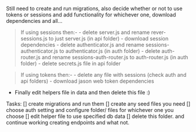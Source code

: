 Still need to create and run migrations, also decide whether or not to use tokens or sessions 
and add functionality for whichever one, download dependencies and all... 

> If using sessions then:-
    - delete server.js and rename rever-sessions.js to just server.js (in api folder)
    - download session dependencies
    - delete authenticator.js and rename sessions-authenticator.js to authenticator.js (in auth folder)
    - delete auth-router.js and rename sessions-auth-router.js to auth-router.js (in auth folder)
    - delete secrets.js file in api folder

> If using tokens then:-
    - delete any file with sessions (check auth and api folders)
    - download jason web token dependencies

* Finally edit helpers file in data and then delete this file :)

Tasks:
[] create migrations and run them
[] create any seed files you need 
[] choose auth setting and configure folder/ files for whichever one you choose
[] edit helper file to use specified db data
[] delete this folder. and continue working creating endpoints and what not.